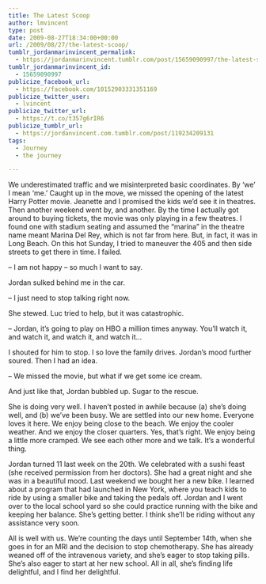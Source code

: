 ```yaml
---
title: The Latest Scoop
author: lmvincent
type: post
date: 2009-08-27T18:34:00+00:00
url: /2009/08/27/the-latest-scoop/
tumblr_jordanmarinvincent_permalink:
  - https://jordanmarinvincent.tumblr.com/post/15659090997/the-latest-scoop
tumblr_jordanmarinvincent_id:
  - 15659090997
publicize_facebook_url:
  - https://facebook.com/10152903331351169
publicize_twitter_user:
  - lvincent
publicize_twitter_url:
  - https://t.co/t357g6rIR6
publicize_tumblr_url:
  - https://jordanvincent.com.tumblr.com/post/119234209131
tags:
  - Journey
  - the journey

---
```

We underestimated traffic and we misinterpreted basic coordinates. By ‘we’ I mean &#8216;me.’ Caught up in the move, we missed the opening of the latest Harry Potter movie. Jeanette and I promised the kids we’d see it in theatres. Then another weekend went by, and another. By the time I actually got around to buying tickets, the movie was only playing in a few theatres. I found one with stadium seating and assumed the “marina” in the theatre name meant Marina Del Rey, which is not far from here. But, in fact, it was in Long Beach. On this hot Sunday, I tried to maneuver the 405 and then side streets to get there in time. I failed.

– I am not happy – so much I want to say.

Jordan sulked behind me in the car.

– I just need to stop talking right now.

She stewed. Luc tried to help, but it was catastrophic.

– Jordan, it’s going to play on HBO a million times anyway. You’ll watch it, and watch it, and watch it, and watch it…

I shouted for him to stop. I so love the family drives. Jordan’s mood further soured. Then I had an idea.

– We missed the movie, but what if we get some ice cream.

And just like that, Jordan bubbled up. Sugar to the rescue.

She is doing very well. I haven’t posted in awhile because (a) she’s doing well, and (b) we’ve been busy. We are settled into our new home. Everyone loves it here. We enjoy being close to the beach. We enjoy the cooler weather. And we enjoy the closer quarters. Yes, that’s right. We enjoy being a little more cramped. We see each other more and we talk. It’s a wonderful thing.

Jordan turned 11 last week on the 20th. We celebrated with a sushi feast (she received permission from her doctors). She had a great night and she was in a beautiful mood. Last weekend we bought her a new bike. I learned about a program that had launched in New York, where you teach kids to ride by using a smaller bike and taking the pedals off. Jordan and I went over to the local school yard so she could practice running with the bike and keeping her balance. She’s getting better. I think she’ll be riding without any assistance very soon.

All is well with us. We’re counting the days until September 14th, when she goes in for an MRI and the decision to stop chemotherapy. She has already weaned off of the intravenous variety, and she’s eager to stop taking pills. She’s also eager to start at her new school. All in all, she’s finding life delightful, and I find her delightful.<img loading="lazy" src="https://blogger.googleusercontent.com/tracker/9039099668816362935-6054410493085645809?l=jordansjourney2.blogspot.com" alt="" width="1" height="1" />